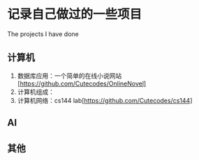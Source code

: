 # 记录自己做过的一些项目
The projects I have done
## 计算机
1. 数据库应用：一个简单的在线小说网站[https://github.com/Cutecodes/OnlineNovel]
2. 计算机组成：
3. 计算机网络：cs144 lab[https://github.com/Cutecodes/cs144]
## AI
## 其他

